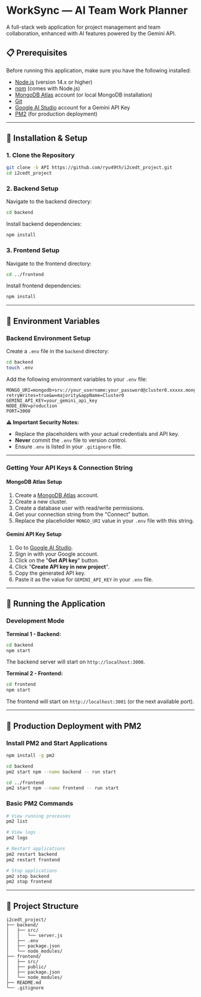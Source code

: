 # WorkSync — AI Team Work Planner
A full-stack web application for project management and team collaboration, enhanced with AI features powered by the Gemini API.

## 📋 Prerequisites
Before running this application, make sure you have the following installed:
-   [Node.js](https://nodejs.org/) (version 14.x or higher)
-   [npm](https://www.npmjs.com/) (comes with Node.js)
-   [MongoDB Atlas](https://www.mongodb.com/atlas) account (or local MongoDB installation)
-   [Git](https://git-scm.com/)
-   [Google AI Studio](https://aistudio.google.com/) account for a Gemini API Key
-   [PM2](https://pm2.keymetrics.io/) (for production deployment)

---

## 🚀 Installation & Setup

### 1. Clone the Repository
```bash
git clone -b API https://github.com/ryu49th/i2cedt_project.git
cd i2cedt_project
```

### 2. Backend Setup
Navigate to the backend directory:
```bash
cd backend
```
Install backend dependencies:
```bash
npm install
```

### 3. Frontend Setup
Navigate to the frontend directory:
```bash
cd ../frontend
```
Install frontend dependencies:
```bash
npm install
```

---

## 🔐 Environment Variables

### Backend Environment Setup
Create a `.env` file in the `backend` directory:
```bash
cd backend
touch .env
```
Add the following environment variables to your `.env` file:
```env
MONGO_URI=mongodb+srv://your_username:your_password@cluster0.xxxxx.mongodb.net/your_database_name?retryWrites=true&w=majority&appName=Cluster0
GEMINI_API_KEY=your_gemini_api_key
NODE_ENV=production
PORT=3000
```

**⚠️ Important Security Notes:**
- Replace the placeholders with your actual credentials and API key.
- **Never** commit the `.env` file to version control.
- Ensure `.env` is listed in your `.gitignore` file.

---

### Getting Your API Keys & Connection String

#### MongoDB Atlas Setup
1. Create a [MongoDB Atlas](https://www.mongodb.com/atlas) account.
2. Create a new cluster.
3. Create a database user with read/write permissions.
4. Get your connection string from the "Connect" button.
5. Replace the placeholder `MONGO_URI` value in your `.env` file with this string.

#### Gemini API Key Setup
1. Go to [Google AI Studio](https://aistudio.google.com/).
2. Sign in with your Google account.
3. Click on the "**Get API key**" button.
4. Click "**Create API key in new project**".
5. Copy the generated API key.
6. Paste it as the value for `GEMINI_API_KEY` in your `.env` file.

---

## 🎯 Running the Application

### Development Mode

**Terminal 1 - Backend:**
```bash
cd backend
npm start
```
The backend server will start on `http://localhost:3000`.

**Terminal 2 - Frontend:**
```bash
cd frontend
npm start
```
The frontend will start on `http://localhost:3001` (or the next available port).

---

## 🚀 Production Deployment with PM2

### Install PM2 and Start Applications
```bash
npm install -g pm2

cd backend
pm2 start npm --name backend -- run start

cd ../frontend
pm2 start npm --name frontend -- run start
```

### Basic PM2 Commands
```bash
# View running processes
pm2 list

# View logs
pm2 logs

# Restart applications
pm2 restart backend
pm2 restart frontend

# Stop applications
pm2 stop backend
pm2 stop frontend
```

---

## 📁 Project Structure
```
i2cedt_project/
├── backend/
│   ├── src/
│   │   └── server.js
│   ├── .env
│   ├── package.json
│   └── node_modules/
├── frontend/
│   ├── src/
│   ├── public/
│   ├── package.json
│   └── node_modules/
├── README.md
└── .gitignore
```
